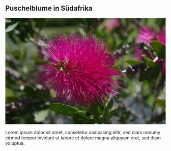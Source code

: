 ## Puschelblume in Südafrika

![Dies ist ein Beispielbild.](assets/images/puschelblume.jpg)

Lorem ipsum dolor sit amet, consetetur sadipscing elitr, sed diam nonumy eirmod tempor invidunt ut labore et dolore magna aliquyam erat, sed diam voluptua. 
